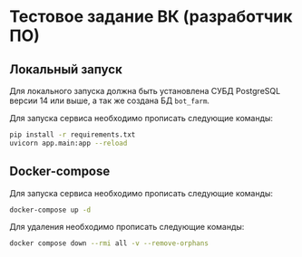 # Тестовое задание ВК (разработчик ПО)

## Локальный запуск

Для локального запуска должна быть установлена СУБД PostgreSQL версии 14 или выше, а так же создана БД `bot_farm`.

Для запуска сервиса необходимо прописать следующие команды:
```bash
pip install -r requirements.txt
uvicorn app.main:app --reload
```


## Docker-compose


Для запуска сервиса необходимо прописать следующие команды:
```bash
docker-compose up -d
```

Для удаления необходимо прописать следующие команды:
```bash
docker compose down --rmi all -v --remove-orphans
```
